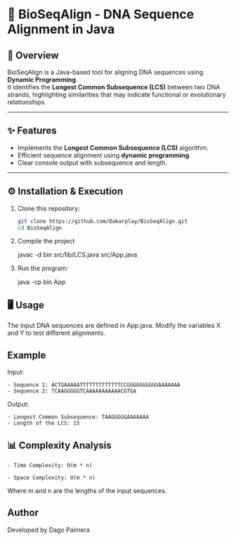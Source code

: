 # 🧬 BioSeqAlign - DNA Sequence Alignment in Java

## 📖 Overview
BioSeqAlign is a Java-based tool for aligning DNA sequences using **Dynamic Programming**.  
It identifies the **Longest Common Subsequence (LCS)** between two DNA strands, highlighting similarities that may indicate functional or evolutionary relationships.

---

## ✨ Features
- Implements the **Longest Common Subsequence (LCS)** algorithm.
- Efficient sequence alignment using **dynamic programming**.
- Clear console output with subsequence and length.

---

## ⚙️ Installation & Execution

1. Clone this repository:
   ```bash
   git clone https://github.com/Dakarplay/BioSeqAlign.git
   cd BioSeqAlign

2. Compile the project

    javac -d bin src/lib/LCS.java src/App.java

3. Run the program:

    java -cp bin App

## 🖥️ Usage
The input DNA sequences are defined in App.java.
Modify the variables X and Y to test different alignments.

## Example

Input: 

    - Sequence 1: ACTGAAAAATTTTTTTTTTTTTCCGGGGGGGGGGAAAAAAA
    - Sequence 2: TCAAGGGGGTCAAAAAAAAAAACGTGA

Output:

    - Longest Common Subsequence: TAAGGGGGAAAAAAA
    - Length of the LCS: 15
## 📊 Complexity Analysis

    - Time Complexity: O(m * n)

    - Space Complexity: O(m * n)

Where m and n are the lengths of the input sequences.

## Author
Developed by Dago Palmera